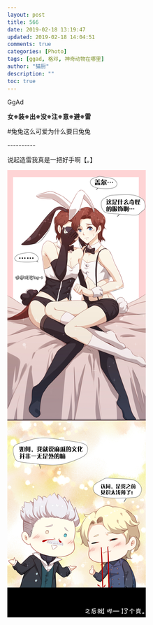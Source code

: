 ```yaml
---
layout: post
title: 566
date: 2019-02-18 13:19:47
updated: 2019-02-18 14:04:51
comments: true
categories: [Photo]
tags: [ggad, 格邓, 神奇动物在哪里]
author: "猫厨"
description: ""
toc: true
---
```


<p>GgAd</p> 
<p><strong>女※装※出※没※注※意※避※雷</strong></p> 
<p>#兔兔这么可爱为什么要日兔兔</p> 
<p>----------</p> 
<p>说起造雷我真是一把好手啊【。】</p>

![](https://raw.githubusercontent.com/alicewish/meowchain247/master/img_cVZNdzJtQk9JV2Z6UGFVNnJSa3EvUzF6NklHa1J1cERuRldXeWwyZWZ1QjIwMDFLZEttOFpnPT0.jpg)